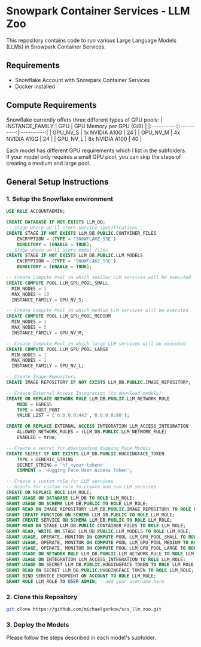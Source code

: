 # Snowpark Container Services - LLM Zoo
This repository contains code to run various Large Language Models (LLMs) in Snowpark Container Services.  

## Requirements
* Snowflake Account with Snowpark Container Services
* Docker installed

## Compute Requirements
Snowflake currently offers three different types of GPU pools:
| INSTANCE_FAMILY | GPU | GPU Memory per GPU (GiB) |
|:----------:|:----------:|:----------:|
| GPU_NV_S    | 1x NVIDIA A10G   | 24   |
| GPU_NV_M    | 4x NVIDIA A10G   | 24   |
| GPU_NV_L    | 8x NVIDIA A100   | 40   |

Each model has different GPU requirements which I list in the subfolders.  
If your model only requires a small GPU pool, you can skip the steps of creating a medium and large pool.

## General Setup Instructions
### 1. Setup the Snowflake environment
```sql
USE ROLE ACCOUNTADMIN;

CREATE DATABASE IF NOT EXISTS LLM_DB;
-- Stage where we'll store service specifications
CREATE STAGE IF NOT EXISTS LLM_DB.PUBLIC.CONTAINER_FILES
    ENCRYPTION = (TYPE = 'SNOWFLAKE_SSE') 
    DIRECTORY = (ENABLE = TRUE);
-- Stage where we'll store model files
CREATE STAGE IF NOT EXISTS LLM_DB.PUBLIC.LLM_MODELS 
    ENCRYPTION = (TYPE = 'SNOWFLAKE_SSE') 
    DIRECTORY = (ENABLE = TRUE);

-- Create Compute Pool in which smaller LLM services will be executed
CREATE COMPUTE POOL LLM_GPU_POOL_SMALL
  MIN_NODES = 1
  MAX_NODES = 10
  INSTANCE_FAMILY = GPU_NV_S;

-- Create Compute Pool in which medium LLM services will be executed
CREATE COMPUTE POOL LLM_GPU_POOL_MEDIUM
  MIN_NODES = 1
  MAX_NODES = 5
  INSTANCE_FAMILY = GPU_NV_M;

-- Create Compute Pool in which large LLM services will be executed
CREATE COMPUTE POOL LLM_GPU_POOL_LARGE
  MIN_NODES = 1
  MAX_NODES = 1
  INSTANCE_FAMILY = GPU_NV_L;

-- Create Image Repository
CREATE IMAGE REPOSITORY IF NOT EXISTS LLM_DB.PUBLIC.IMAGE_REPOSITORY;

-- Create External Access Integration (to download models)
CREATE OR REPLACE NETWORK RULE LLM_DB.PUBLIC.LLM_NETWORK_RULE
    MODE = EGRESS
    TYPE = HOST_PORT
    VALUE_LIST = ('0.0.0.0:443','0.0.0.0:80');

CREATE OR REPLACE EXTERNAL ACCESS INTEGRATION LLM_ACCESS_INTEGRATION
    ALLOWED_NETWORK_RULES = (LLM_DB.PUBLIC.LLM_NETWORK_RULE)
    ENABLED = true;

-- Create a secret for downloading Hugging Face Models
CREATE SECRET IF NOT EXISTS LLM_DB.PUBLIC.HUGGINGFACE_TOKEN
    TYPE = GENERIC_STRING
    SECRET_STRING = 'hf_<your-token>'
    COMMENT = 'Hugging Face User Access Token';

-- Create a custom role for LLM services
-- Grants for custom role to create and run LLM services
CREATE OR REPLACE ROLE LLM_ROLE;
GRANT USAGE ON DATABASE LLM_DB TO ROLE LLM_ROLE;
GRANT USAGE ON SCHEMA LLM_DB.PUBLIC TO ROLE LLM_ROLE;
GRANT READ ON IMAGE REPOSITORY LLM_DB.PUBLIC.IMAGE_REPOSITORY TO ROLE LLM_ROLE;
GRANT CREATE FUNCTION ON SCHEMA LLM_DB.PUBLIC TO ROLE LLM_ROLE;
GRANT CREATE SERVICE ON SCHEMA LLM_DB.PUBLIC TO ROLE LLM_ROLE;
GRANT READ ON STAGE LLM_DB.PUBLIC.CONTAINER_FILES TO ROLE LLM_ROLE;
GRANT READ, WRITE ON STAGE LLM_DB.PUBLIC.LLM_MODELS TO ROLE LLM_ROLE;
GRANT USAGE, OPERATE, MONITOR ON COMPUTE POOL LLM_GPU_POOL_SMALL TO ROLE LLM_ROLE;
GRANT USAGE, OPERATE, MONITOR ON COMPUTE POOL LLM_GPU_POOL_MEDIUM TO ROLE LLM_ROLE;
GRANT USAGE, OPERATE, MONITOR ON COMPUTE POOL LLM_GPU_POOL_LARGE TO ROLE LLM_ROLE;
GRANT USAGE ON NETWORK RULE LLM_DB.PUBLIC.LLM_NETWORK_RULE TO ROLE LLM_ROLE;
GRANT USAGE ON INTEGRATION LLM_ACCESS_INTEGRATION TO ROLE LLM_ROLE;
GRANT USAGE ON SECRET LLM_DB.PUBLIC.HUGGINGFACE_TOKEN TO ROLE LLM_ROLE;
GRANT READ ON SECRET LLM_DB.PUBLIC.HUGGINGFACE_TOKEN TO ROLE LLM_ROLE;
GRANT BIND SERVICE ENDPOINT ON ACCOUNT TO ROLE LLM_ROLE;
GRANT ROLE LLM_ROLE TO USER ADMIN; --add your username here
```
### 2. Clone this Repository
```bash
git clone https://github.com/michaelgorkow/scs_llm_zoo.git
```

### 3. Deploy the Models
Please follow the steps described in each model's subfolder.